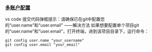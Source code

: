 ### [多账户配置](https://juejin.cn/post/6844903880837300238?from=search-suggest)

vs code 提交代码弹框提示：请确保已在git中配置您的“user.name”和“user.email” ——解决方法
如果想要配置单个项目git的“user.name”和“user.email”，打开终端，进到该项目目录下，运行命令：　　

```
git config user.name "your_username"
git config user.email "your_email"
```
